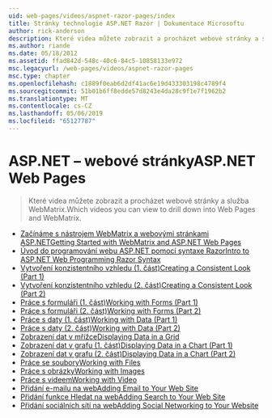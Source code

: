 ```yaml
---
uid: web-pages/videos/aspnet-razor-pages/index
title: Stránky technologie ASP.NET Razor | Dokumentace Microsoftu
author: rick-anderson
description: Které videa můžete zobrazit a procházet webové stránky a služba WebMatrix.
ms.author: riande
ms.date: 05/18/2012
ms.assetid: ffad842d-548c-40c6-84c5-10858133e972
msc.legacyurl: /web-pages/videos/aspnet-razor-pages
msc.type: chapter
ms.openlocfilehash: c1889f0eab6d2df41ac6e19d433303198c4789f4
ms.sourcegitcommit: 51b01b6ff8edde57d8243e4da28c9f1e7f1962b2
ms.translationtype: MT
ms.contentlocale: cs-CZ
ms.lasthandoff: 05/06/2019
ms.locfileid: "65127787"
---
```

# <a name="aspnet-web-pages"></a><span data-ttu-id="7f55c-103">ASP.NET – webové stránky</span><span class="sxs-lookup"><span data-stu-id="7f55c-103">ASP.NET Web Pages</span></span>

> <span data-ttu-id="7f55c-104">Které videa můžete zobrazit a procházet webové stránky a služba WebMatrix.</span><span class="sxs-lookup"><span data-stu-id="7f55c-104">Which videos you can view to drill down into Web Pages and WebMatrix.</span></span>

- [<span data-ttu-id="7f55c-105">Začínáme s nástrojem WebMatrix a webovými stránkami ASP.NET</span><span class="sxs-lookup"><span data-stu-id="7f55c-105">Getting Started with WebMatrix and ASP.NET Web Pages</span></span>](getting-started-with-webmatrix-and-aspnet-web-pages.md)
- [<span data-ttu-id="7f55c-106">Úvod do programování webu ASP.NET pomocí syntaxe Razor</span><span class="sxs-lookup"><span data-stu-id="7f55c-106">Intro to ASP.NET Web Programming Razor Syntax</span></span>](introduction-to-aspnet-web-programming-using-the-razor-syntax.md)
- [<span data-ttu-id="7f55c-107">Vytvoření konzistentního vzhledu (1. část)</span><span class="sxs-lookup"><span data-stu-id="7f55c-107">Creating a Consistent Look (Part 1)</span></span>](creating-a-consistent-look-part-1.md)
- [<span data-ttu-id="7f55c-108">Vytvoření konzistentního vzhledu (2. část)</span><span class="sxs-lookup"><span data-stu-id="7f55c-108">Creating a Consistent Look (Part 2)</span></span>](creating-a-consistent-look-part-2.md)
- [<span data-ttu-id="7f55c-109">Práce s formuláři (1. část)</span><span class="sxs-lookup"><span data-stu-id="7f55c-109">Working with Forms (Part 1)</span></span>](working-with-forms-part-1.md)
- [<span data-ttu-id="7f55c-110">Práce s formuláři (2. část)</span><span class="sxs-lookup"><span data-stu-id="7f55c-110">Working with Forms (Part 2)</span></span>](working-with-forms-part-2.md)
- [<span data-ttu-id="7f55c-111">Práce s daty (1. část)</span><span class="sxs-lookup"><span data-stu-id="7f55c-111">Working with Data (Part 1)</span></span>](working-with-data-part-1.md)
- [<span data-ttu-id="7f55c-112">Práce s daty (2. část)</span><span class="sxs-lookup"><span data-stu-id="7f55c-112">Working with Data (Part 2)</span></span>](working-with-data-part-2.md)
- [<span data-ttu-id="7f55c-113">Zobrazení dat v mřížce</span><span class="sxs-lookup"><span data-stu-id="7f55c-113">Displaying Data in a Grid</span></span>](displaying-data-in-a-grid.md)
- [<span data-ttu-id="7f55c-114">Zobrazení dat v grafu (1. část)</span><span class="sxs-lookup"><span data-stu-id="7f55c-114">Displaying Data in a Chart (Part 1)</span></span>](displaying-data-in-a-chart-part-1.md)
- [<span data-ttu-id="7f55c-115">Zobrazení dat v grafu (2. část)</span><span class="sxs-lookup"><span data-stu-id="7f55c-115">Displaying Data in a Chart (Part 2)</span></span>](displaying-data-in-a-chart-part-2.md)
- [<span data-ttu-id="7f55c-116">Práce se soubory</span><span class="sxs-lookup"><span data-stu-id="7f55c-116">Working with Files</span></span>](working-with-files.md)
- [<span data-ttu-id="7f55c-117">Práce s obrázky</span><span class="sxs-lookup"><span data-stu-id="7f55c-117">Working with Images</span></span>](working-with-images.md)
- [<span data-ttu-id="7f55c-118">Práce s videem</span><span class="sxs-lookup"><span data-stu-id="7f55c-118">Working with Video</span></span>](working-with-video.md)
- [<span data-ttu-id="7f55c-119">Přidání e-mailu na web</span><span class="sxs-lookup"><span data-stu-id="7f55c-119">Adding Email to Your Web Site</span></span>](adding-email-to-your-web-site.md)
- [<span data-ttu-id="7f55c-120">Přidání funkce Hledat na web</span><span class="sxs-lookup"><span data-stu-id="7f55c-120">Adding Search to Your Web Site</span></span>](adding-search-to-your-web-site.md)
- [<span data-ttu-id="7f55c-121">Přidání sociálních sítí na web</span><span class="sxs-lookup"><span data-stu-id="7f55c-121">Adding Social Networking to Your Website</span></span>](adding-social-networking-to-your-website.md)

